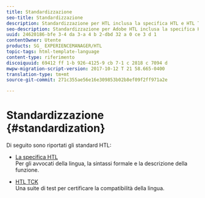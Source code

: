 ```yaml
---
title: Standardizzazione
seo-title: Standardizzazione
description: Standardizzazione per HTL inclusa la specifica HTL e HTL TCK.
seo-description: Standardizzazione per Adobe HTL inclusa la specifica HTL e HTL TCK.
uuid: 24620186-bfe 3-4 da 3-a 4 b 2-dbd 32 a 0 ce 3 d 1
contentOwner: Utente
products: SG_ EXPERIENCEMANAGER/HTL
topic-tags: html-template-language
content-type: riferimento
discoiquuid: 69412 ff 1-b 926-4125-9 cb 7-1 c 2818 c 7094 d
mwpw-migration-script-version: 2017-10-12 T 21 58.665-0400
translation-type: tm+mt
source-git-commit: 271c355ae56e16e309853b02b8ef09f2ff971a2e

---
```



# Standardizzazione {#standardization}

Di seguito sono riportati gli standard HTL:

* [La specifica HTL](https://github.com/Adobe-Marketing-Cloud/sightly-spec)\
   Per gli avvocati della lingua, la sintassi formale e la descrizione della funzione.

* [HTL TCK](https://github.com/Adobe-Marketing-Cloud/sightly-tck)\
   Una suite di test per certificare la compatibilità della lingua.
